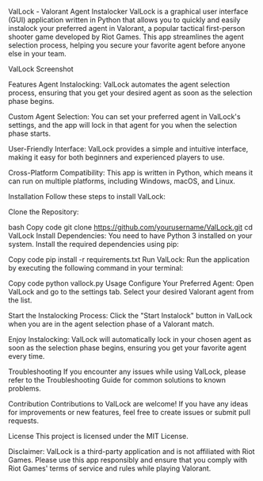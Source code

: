 ValLock - Valorant Agent Instalocker
ValLock is a graphical user interface (GUI) application written in Python that allows you to quickly and easily instalock your preferred agent in Valorant, a popular tactical first-person shooter game developed by Riot Games. This app streamlines the agent selection process, helping you secure your favorite agent before anyone else in your team.

ValLock Screenshot

Features
Agent Instalocking: ValLock automates the agent selection process, ensuring that you get your desired agent as soon as the selection phase begins.

Custom Agent Selection: You can set your preferred agent in ValLock's settings, and the app will lock in that agent for you when the selection phase starts.

User-Friendly Interface: ValLock provides a simple and intuitive interface, making it easy for both beginners and experienced players to use.

Cross-Platform Compatibility: This app is written in Python, which means it can run on multiple platforms, including Windows, macOS, and Linux.

Installation
Follow these steps to install ValLock:

Clone the Repository:

bash
Copy code
git clone https://github.com/yourusername/ValLock.git
cd ValLock
Install Dependencies:
You need to have Python 3 installed on your system. Install the required dependencies using pip:

Copy code
pip install -r requirements.txt
Run ValLock:
Run the application by executing the following command in your terminal:

Copy code
python vallock.py
Usage
Configure Your Preferred Agent:
Open ValLock and go to the settings tab. Select your desired Valorant agent from the list.

Start the Instalocking Process:
Click the "Start Instalock" button in ValLock when you are in the agent selection phase of a Valorant match.

Enjoy Instalocking:
ValLock will automatically lock in your chosen agent as soon as the selection phase begins, ensuring you get your favorite agent every time.

Troubleshooting
If you encounter any issues while using ValLock, please refer to the Troubleshooting Guide for common solutions to known problems.

Contribution
Contributions to ValLock are welcome! If you have any ideas for improvements or new features, feel free to create issues or submit pull requests.

License
This project is licensed under the MIT License.

Disclaimer: ValLock is a third-party application and is not affiliated with Riot Games. Please use this app responsibly and ensure that you comply with Riot Games' terms of service and rules while playing Valorant.
